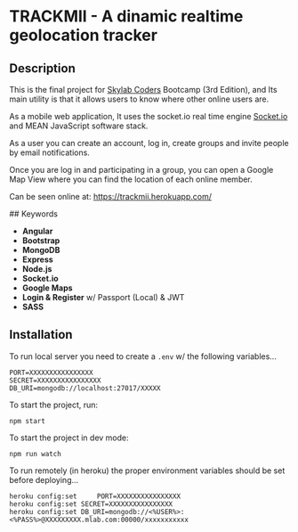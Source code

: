 # TRACKMII - A dinamic realtime geolocation tracker

## Description

This is the final project for [Skylab Coders](http://www.skylabcoders.com/en/) Bootcamp (3rd Edition), and Its main utility is that it allows users to know where other online users are.

As a mobile web application, It uses the socket.io real time engine [Socket.io](https://socket.io/) and MEAN JavaScript software stack.

As a user you can create an account, log in, create groups and invite people by email notifications.

Once you are log in and participating in a group, you can open a Google Map View where you can find the location of each online member.

Can be seen online at: https://trackmii.herokuapp.com/

## Keywords

- **Angular**
- **Bootstrap**
- **MongoDB**
- **Express**
- **Node.js**
- **Socket.io**
- **Google Maps**
- **Login & Register** w/ Passport (Local) & JWT
- **SASS**



## Installation

To run local server you need to create a `.env` w/ the following variables...

    PORT=XXXXXXXXXXXXXXXX
    SECRET=XXXXXXXXXXXXXXXX
    DB_URI=mongodb://localhost:27017/XXXXX

To start the project, run:

    npm start

To start the project in dev mode:

    npm run watch

To run remotely (in heroku) the proper environment variables should be set before deploying...

    heroku config:set     PORT=XXXXXXXXXXXXXXXX
    heroku config:set SECRET=XXXXXXXXXXXXXXXX
    heroku config:set DB_URI=mongodb://<%USER%>:<%PASS%>@XXXXXXXXX.mlab.com:00000/xxxxxxxxxxx
